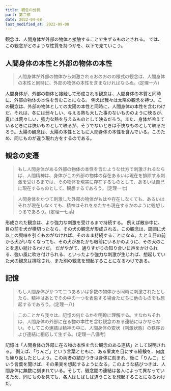 ```yaml
---
title: 観念の分析
part: 第二部
date: 2022-04-08
last_modified_at: 2022-09-08
---
```


観念は、人間身体が外部の物体と接触することで生ずるものとされる。
では、この観念がどのような性質を持つかを、以下で見ていこう。

## 人間身体の本性と外部の物体の本性

>人間身体が外部の物体から刺激されるおのおのの様式の観念は、人間身体の本性と同時に、外部の物体の本性を含まなければならぬ。(定理一六)

人間身体が、外部の物体と接触して形成される観念は、人間身体の本質と同時に、外部の物体の本性を含むことになる。
例えば我々は太陽の観念を持つ。この観念は、外部の物体としての太陽の本性と同時に、人間身体の本性を含むわけだ。それは、冬には弱々しい、与える熱も大した事のないもののように映るが、夏には荒々しい、強力な熱を与えるものとして映るだろう。また、身体が冷えているときには快いものとして映るが、そうでないときは不快なものとして映るだろう。太陽の観念は、太陽の本性とともに人間身体の本性を含んでいる。このため、同じものが違う現れ方をするのである。

## 観念の変遷

>もし人間身体がある外部の物体の本性を含むような仕方で刺激されるならば、人間精神は、身体がこの外部の物体の存在あるいは現在を排除する刺激を受けるまでは、その物体を現実に存在するものとして、あるいは自己に現在するものとして、観想するであろう。(定理一七)

>人間身体をかつて刺激した外部の物体がもはや存在しなくても、あるいはそれが現在しなくても、精神はそれをあたかも現在するかのように観想しうるであろう。(定理一七系)

形成された観念は、より強力な刺激を受けるまで持続する。
例えば散歩中に、目の前を犬が横切ったなら、その犬の観念が形成される。この観念は、周囲に犬以上の興味を引くものがなければ、そのまま持続することになる。たとえ目の前から犬がいなくなっても、その犬があたかも眼前にいるかのように、その犬のことを思い続けるわけだ。
だがやがて、通りすがりの知り合いに声をかけられる、強い風に吹き付けられる、といったより強力な刺激が生じれば、想起していた犬の観念は排除され、また別の観念を想起することになるわけである。

## 記憶

>もし人間身体がかつて二つあるいは多数の物体から同時に刺激されたとしたら、精神はあとでその中の一つを表象する場合ただちに他のものをも想起するであろう。(定理一八)

>このことから我々は、記憶の何たるかを明瞭に理解する。すなわちそれは、人間身体の外部に在る物の本性を含む観念のある連結にほかならない。そしてこの連結は精神の中に、人間身体の変状〔刺激状態〕の秩序および連結に相応して生ずる。(定理一八備考)

記憶は「人間身体の外部に在る物の本性を含む観念のある連結」として説明される。
例えば、「りんご」という言葉とともに、ある果実を目にする経験を、何度も繰り返したとしよう。この両者の結びつきは身体に刻まれ、後に「りんご」という言葉を聞けば、その果実を想起するようになる。このような結びつきは、人間身体に無数に刻まれている。そして、観念間の連結は各人によって異なっているため、同じものを見ても、各人はしばしば違うことを想起することになるわけだ。
